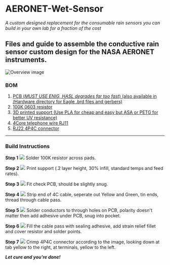 # AERONET-Wet-Sensor
*A custom designed replacement for the consumable rain sensors you can build in your own lab for a fraction of the cost* 
## Files and guide to assemble the conductive rain sensor custom design for the NASA AERONET instruments.  
![Overview image](/Images/00.jpg)
### BOM 
1. [PCB (*MUST USE ENIG, HASL degrades far too fast*) (also available in /Hardware directory for Eagle .brd files and gerbers) ](/Electrical/WetSensorV3.brd)
2. [100K 0603 resistor](https://www.digikey.com/en/products/detail/stackpole-electronics-inc/RMCF0603JT100K/1758100) 
3. [3D printed support (Use PLA for cheap and easy but ASA or PETG for better UV resistance)](/Mechanical/SupportV3.stl)
4. [4Core telephone wire RJ11](https://www.digikey.com/en/products/detail/cnc-tech/530-26-04-SV-0100F/3442474) 
5. [RJ22 4P4C connector](https://www.digikey.com/en/products/detail/stewart-connector/940-SP-3044/388264) 
----
### Build Instructions 
**Step 1** 
![](/Images/01.jpg)
Solder 100K resistor across pads.

**Step 2** 
![](/Images/02.jpg)
Print support (.2 layer height, 30% infill, standard temps and feed rates).

**Step 3** 
![](/Images/03.jpg)
Fit check PCB, should be slightly snug.

**Step 4** 
![](/Images/04.jpg)
Strip end of 4C cable, seperate out Yellow and Green, tin ends, thread through cable pass.

**Step 5** 
![](/Images/05.jpg)
Solder conductors to through holes on PCB, polarity doesn't matter then add adhesive under PCB, snug into pocket. 

**Step 6** 
![](/Images/07.jpg)
Fill the cable pass with sealing adhesive, add strain relief fillet and cover resistor and solder points. 

**Step 7** 
![](/Images/08.jpg)
Crimp 4P4C connector according to the image, looking down at tab yellow to the right, at terminals, yellow to the left. 

***Let cure and you're done!***
